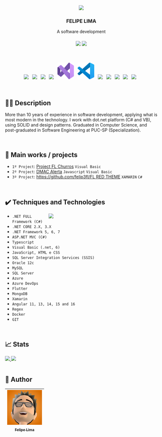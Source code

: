 <br />
<div align="center">
    <img src="https://user-images.githubusercontent.com/20684484/221721862-91be0ddf-0167-4f86-acc7-a568267761fc.png" width="200">
     

  <h3>FELIPE LIMA</h3>
  A software development

<h3 align="center"> 
<img src="https://img.shields.io/badge/MY%20STATUS-EM%20DESENVOLVIMENTO-bf8e6b">
<img src="https://img.shields.io/badge/YEARS%20OF%20EXPERIENCE-10.0-bf8e6b">
</h3>
  
  <br>
  <br>
  <div>
    <img width="55" src="https://cdn.jsdelivr.net/gh/devicons/devicon/icons/csharp/csharp-original.svg">&nbsp;&nbsp;
    <img width="55" src="https://cdn.jsdelivr.net/gh/devicons/devicon/icons/dotnetcore/dotnetcore-original.svg">&nbsp;&nbsp;
    <img width="55" src="https://cdn.jsdelivr.net/gh/devicons/devicon/icons/angularjs/angularjs-plain.svg">&nbsp;&nbsp;
    <img width="55" src="https://cdn.jsdelivr.net/gh/devicons/devicon/icons/git/git-original.svg">&nbsp;&nbsp;
    <img width="55" src="https://raw.githubusercontent.com/felip3fl/felip3fl/1a6a66b6a143aab342cf2df18f56d8c1c7e6c8fb/Material/Icon/visual-studio.svg">&nbsp;&nbsp;
    <img width="55" src="https://raw.githubusercontent.com/felip3fl/felip3fl/1a6a66b6a143aab342cf2df18f56d8c1c7e6c8fb/Material/Icon/vscode.svg">&nbsp;&nbsp;
    <img width="55" src="https://cdn.jsdelivr.net/gh/devicons/devicon/icons/docker/docker-original-wordmark.svg">&nbsp;&nbsp;
    <img width="55" src="https://cdn.jsdelivr.net/gh/devicons/devicon/icons/azure/azure-original.svg">&nbsp;&nbsp;
    <img width="55" src="https://user-images.githubusercontent.com/20684484/221180847-4c5efc03-adbd-4ec6-8764-903d68ac50b4.png">&nbsp;&nbsp;
    <img width="55" src="https://cdn.jsdelivr.net/gh/devicons/devicon/icons/typescript/typescript-plain.svg">&nbsp;&nbsp;
    <img width="55" src="https://cdn.jsdelivr.net/gh/devicons/devicon/icons/mongodb/mongodb-plain-wordmark.svg">&nbsp;&nbsp;
  </div>
</div>

<br>

<br>

## 👨‍💻 Description

More than 10 years of experience in software development, applying what is most modern in the technology. I work with dot.net platform (C# and VB), using SOLID and design patterns. Graduated in Computer Science, and post-graduated in Software Engineering at PUC-SP (Specialization).

<br>

## 💼 Main works / projects

- `1º Project`: [Project FL Churros](https://github.com/felip3fl/FL_CHURROS) ``Visual Basic``
- `2º Project`: [DMAC Alerta](https://github.com/felip3fl/DMAC_ALERTA) ``Javascript`` ``Visual Basic``
- `3º Project`: [https://github.com/felip3fl/FL RED THEME](https://github.com/felip3fl/FL_RED_THEME) ``XAMARIN`` ``C#``

<br>


## ✔️ Techniques and Technologies

<img width="360" align="right" src="https://user-images.githubusercontent.com/20684484/222292842-88b90637-edac-4da8-bfbe-b98bc9464f23.png">



- ``.NET FULL Framework (C#)``
- ``.NET CORE 2.X, 3.X``
- ``.NET Framework 5, 6, 7``
- ``ASP.NET MVC (C#)``
- ``Typescript``
- ``Visual Basic (.net, 6)``
- ``JavaScript, HTML e CSS``
- ``SQL Server Integration Services (SSIS)``
- ``Oracle 12c``
- ``MySQL``
- ``SQL Server``
- ``Azure``
- ``Azure DevOps``
- ``Flutter``
- ``MongoDB``
- ``Xamarin``
- ``Angular 11, 13, 14, 15 and 16``
- ``Regex``
- ``Docker``
- ``GIT``



<!---
felip3fl/felip3fl is a ✨ special ✨ repository because its `README.md` (this file) appears on your GitHub profile.
You can click the Preview link to take a look at your changes.
--->

<br>

## 📈 Stats

<a href="https://github.com/felip3fl">
 <img height="180em" src="https://github-readme-stats-eight-theta.vercel.app/api?username=felip3fl&show_icons=true&include_all_commits=true&count_private=true"/>
 <img height="180em" src="https://github-readme-stats-eight-theta.vercel.app/api/top-langs/?username=felip3fl&layout=compact&langs_count=8"/>
</a>

<br>
<br>

## 📒 Author

| [<img src="https://github.com/felip3fl/felip3fl/blob/main/Material/Nick/nick1.jpg?raw=true" width=115><br><sub>Felipe Lima</sub>](https://github.com/felip3fl) | 
| :---: 



<br>
